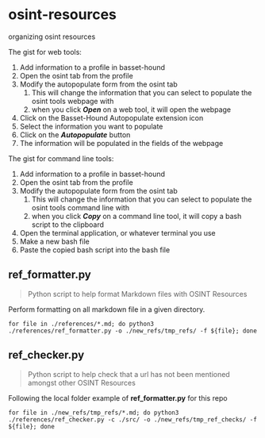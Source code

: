 # osint-resources
organizing osint resources

The gist for web tools:

1. Add information to a profile in basset-hound
2. Open the osint tab from the profile
3. Modify the autopopulate form from the osint tab
   1. This will change the information that you can select to populate the osint tools webpage with
   2. when you click ***Open*** on a web tool, it will open the webpage
4. Click on the Basset-Hound Autopopulate extension icon
5. Select the information you want to populate
6. Click on the ***Autopopulate*** button
7. The information will be populated in the fields of the webpage 

The gist for command line tools:
1. Add information to a profile in basset-hound
2. Open the osint tab from the profile
3. Modify the autopopulate form from the osint tab
   1. This will change the information that you can select to populate the osint tools command line with
   2. when you click ***Copy*** on a command line tool, it will copy a bash script to the clipboard
4. Open the terminal application, or whatever terminal you use
5. Make a new bash file
6. Paste the copied bash script into the bash file

## ref_formatter.py
> Python script to help format Markdown files with OSINT Resources 

Perform formatting on all markdown file in a given directory.

```
for file in ./references/*.md; do python3 ./references/ref_formatter.py -o ./new_refs/tmp_refs/ -f ${file}; done
```

## ref_checker.py
> Python script to help check that a url has not been mentioned amongst other OSINT Resources

Following the local folder example of **ref_formatter.py** for this repo

```
for file in ./new_refs/tmp_refs/*.md; do python3 ./references/ref_checker.py -c ./src/ -o ./new_refs/tmp_ref_checks/ -f ${file}; done
```